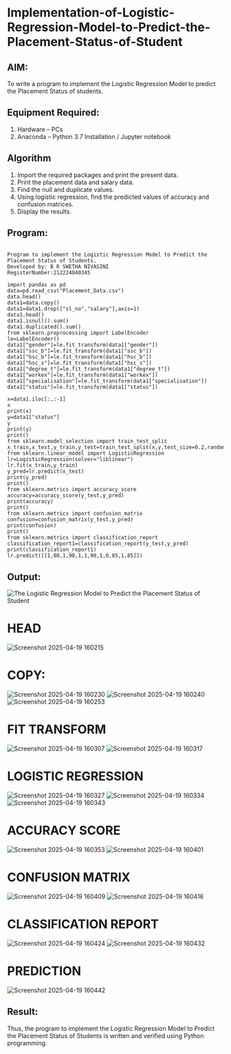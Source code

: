# Implementation-of-Logistic-Regression-Model-to-Predict-the-Placement-Status-of-Student

## AIM:
To write a program to implement the Logistic Regression Model to predict the Placement Status of students.

## Equipment Required:
1. Hardware – PCs
2. Anaconda – Python 3.7 Installation / Jupyter notebook

## Algorithm
1. Import the required packages and print the present data.
2. Print the placement data and salary data.
3. Find the null and duplicate values.
4. Using logistic regression, find the predicted values of accuracy and confusion matrices.
5. Display the results.

## Program:
```

Program to implement the Logistic Regression Model to Predict the Placement Status of Students.
Developed by: B R SWETHA NIVASINI
RegisterNumber:212224040345
```
```
import pandas as pd
data=pd.read_csv("Placement_Data.csv")
data.head()
data1=data.copy()
data1=data1.drop(["sl_no","salary"],axis=1)
data1.head()
data1.isnull().sum()
data1.duplicated().sum()
from sklearn.preprocessing import LabelEncoder
le=LabelEncoder()
data1["gender"]=le.fit_transform(data1["gender"])
data1["ssc_b"]=le.fit_transform(data1["ssc_b"])
data1["hsc_b"]=le.fit_transform(data1["hsc_b"])
data1["hsc_s"]=le.fit_transform(data1["hsc_s"])
data1["degree_t"]=le.fit_transform(data1["degree_t"])
data1["workex"]=le.fit_transform(data1["workex"])
data1["specialisation"]=le.fit_transform(data1["specialisation"])
data1["status"]=le.fit_transform(data1["status"])

x=data1.iloc[:,:-1]
x
print(x)
y=data1["status"]
y
print(y)
print()
from sklearn.model_selection import train_test_split
x_train,x_test,y_train,y_test=train_test_split(x,y,test_size=0.2,random_state=0)
from sklearn.linear_model import LogisticRegression
lr=LogisticRegression(solver="liblinear")
lr.fit(x_train,y_train)
y_pred=lr.predict(x_test)
print(y_pred)
print()
from sklearn.metrics import accuracy_score
accuracy=accuracy_score(y_test,y_pred)
print(accuracy)
print()
from sklearn.metrics import confusion_matrix
confusion=confusion_matrix(y_test,y_pred)
print(confusion)
print()
from sklearn.metrics import classification_report
classification_report1=classification_report(y_test,y_pred)
print(classification_report1)
lr.predict([[1,80,1,90,1,1,90,1,0,85,1,85]])
```

## Output:
![The Logistic Regression Model to Predict the Placement Status of Student](sam.png)
# HEAD


![Screenshot 2025-04-19 160215](https://github.com/user-attachments/assets/71e6ffaa-fe12-40e3-b016-35e9701dd98d)

# COPY:



![Screenshot 2025-04-19 160230](https://github.com/user-attachments/assets/f8b35070-f646-4c74-9d82-5e8a725cf104)
![Screenshot 2025-04-19 160240](https://github.com/user-attachments/assets/ba72e8ef-1a4e-42b4-95c8-05f81bd73f33)
![Screenshot 2025-04-19 160253](https://github.com/user-attachments/assets/a6663b06-191f-4efc-83b8-4cf73d1c0810)


# FIT TRANSFORM

![Screenshot 2025-04-19 160307](https://github.com/user-attachments/assets/cb518db1-13dc-45ce-b2f1-1d3ac8beed20)
![Screenshot 2025-04-19 160317](https://github.com/user-attachments/assets/ca091e46-2cea-4c15-96f3-3dc7356bbb99)

#  LOGISTIC REGRESSION

![Screenshot 2025-04-19 160327](https://github.com/user-attachments/assets/923ee9bb-d2ae-440b-91ee-d15c03e5255d)
![Screenshot 2025-04-19 160334](https://github.com/user-attachments/assets/1a27dab9-1699-499f-91a6-dcf816bb9fdb)
![Screenshot 2025-04-19 160343](https://github.com/user-attachments/assets/a713731c-d123-4aa1-a0a2-633e65cfd5dd)



#  ACCURACY SCORE

![Screenshot 2025-04-19 160353](https://github.com/user-attachments/assets/01503ec4-fa8f-46a4-b9cb-822c235e0204)
![Screenshot 2025-04-19 160401](https://github.com/user-attachments/assets/2eea4219-390e-4974-9cc9-541e69dbc1b5)

# CONFUSION MATRIX

![Screenshot 2025-04-19 160409](https://github.com/user-attachments/assets/d45b0c35-b662-443b-add5-ba7369a80655)
![Screenshot 2025-04-19 160416](https://github.com/user-attachments/assets/6e8daf5f-0b4f-4d12-b003-1869d6272517)

# CLASSIFICATION REPORT

![Screenshot 2025-04-19 160424](https://github.com/user-attachments/assets/2ec08cae-447b-4ded-bf40-247a487a8825)
![Screenshot 2025-04-19 160432](https://github.com/user-attachments/assets/01130778-691f-4629-af49-3fd9cf65cf9b)

# PREDICTION

![Screenshot 2025-04-19 160442](https://github.com/user-attachments/assets/12868059-fcdb-4a5f-bdaa-f920c1c8e52d)



















## Result:
Thus, the program to implement the Logistic Regression Model to Predict the Placement Status of Students is written and verified using Python programming.
